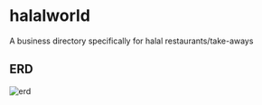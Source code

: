 # halalworld
A business directory specifically for halal restaurants/take-aways

## ERD
![erd](https://github.com/mrbilalshafiq/halalworld/blob/main/images/halalworlderd.jpeg)
